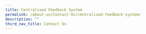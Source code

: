 ```yaml
---
title: Centralised Feedback System
permalink: /about-us/Contact-Us/centralised-feedback-system/
description: ""
third_nav_title: Contact Us
---
```

